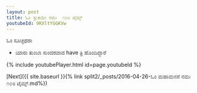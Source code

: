 ```yaml
---
layout: post
title: ಓಂ ಸ್ತುತಯೇ ನಮಃ  ೧೦೮ ಟೈಮ್ಸ್
youtubeId: 9KXltYGGKVw
---
```

 
 
 ಓಂ ಸೂಚ್ಛಥರಾ   
 
 -  ಯಾರು ತುಂಬಾ ಸುಂದರವಾದ have ತ್ರಿ ಹೊಂದಿದ್ದಾರೆ 
 
  
 
  
 
 
 
 
 
 


{% include youtubePlayer.html id=page.youtubeId %}
 
[Next]({{ site.baseurl }}{% link  split2/_posts/2016-04-26-ಓಂ ಮಹಾಮನಸೆ ನಮಃ ೧೦೮ ಟೈಮ್ಸ್.md%})
 
